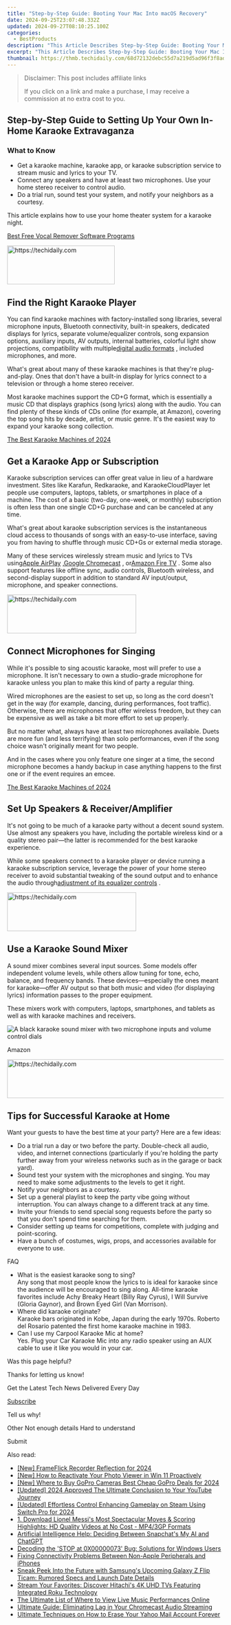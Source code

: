 ```yaml
---
title: "Step-by-Step Guide: Booting Your Mac Into macOS Recovery"
date: 2024-09-25T23:07:48.332Z
updated: 2024-09-27T08:10:25.100Z
categories:
  - BestProducts
description: "This Article Describes Step-by-Step Guide: Booting Your Mac Into macOS Recovery"
excerpt: "This Article Describes Step-by-Step Guide: Booting Your Mac Into macOS Recovery"
thumbnail: https://thmb.techidaily.com/68d72132debc55d7a219d5ad96f3f8ade10f55eb90774e1fcb8b0eea83e6c871.png
---
```


>  Disclaimer: This post includes affiliate links
>
>  If you click on a link and make a purchase, I may receive a commission at no extra cost to you.
>

## Step-by-Step Guide to Setting Up Your Own In-Home Karaoke Extravaganza
### What to Know

* Get a karaoke machine, karaoke app, or karaoke subscription service to stream music and lyrics to your TV.
* Connect any speakers and have at least two microphones. Use your home stereo receiver to control audio.
* Do a trial run, sound test your system, and notify your neighbors as a courtesy.

 This article explains how to use your home theater system for a karaoke night.

[Best Free Vocal Remover Software Programs](https://www.lifewire.com/best-free-programs-to-remove-vocals-from-songs-2438491)

<!-- affiliate ads begin -->
<a href="https://aligracehair.sjv.io/c/5597632/2135398/19272" target="_top" id="2135398">
  <img src="//a.impactradius-go.com/display-ad/19272-2135398" border="0" alt="https://techidaily.com" width="250" height="90"/>
</a>
<img height="0" width="0" src="https://aligracehair.sjv.io/i/5597632/2135398/19272" style="position:absolute;visibility:hidden;" border="0" />
<!-- affiliate ads end -->

## Find the Right Karaoke Player

 You can find karaoke machines with factory-installed song libraries, several microphone inputs, Bluetooth connectivity, built-in speakers, dedicated displays for lyrics, separate volume/equalizer controls, song expansion options, auxiliary inputs, AV outputs, internal batteries, colorful light show projections, compatibility with multiple[digital audio formats](https://www.lifewire.com/different-types-of-music-files-3134920) , included microphones, and more.

 What's great about many of these karaoke machines is that they're plug-and-play. Ones that don't have a built-in display for lyrics connect to a television or through a home stereo receiver.

 Most karaoke machines support the CD+G format, which is essentially a music CD that displays graphics (song lyrics) along with the audio. You can find plenty of these kinds of CDs online (for example, at Amazon), covering the top song hits by decade, artist, or music genre. It's the easiest way to expand your karaoke song collection.

[The Best Karaoke Machines of 2024](https://www.lifewire.com/best-karaoke-machines-4118378)

## Get a Karaoke App or Subscription

 Karaoke subscription services can offer great value in lieu of a hardware investment. Sites like Karafun, Redkaraoke, and KaraokeCloudPlayer let people use computers, laptops, tablets, or smartphones in place of a machine. The cost of a basic (two-day, one-week, or monthly) subscription is often less than one single CD+G purchase and can be canceled at any time.

 What's great about karaoke subscription services is the instantaneous cloud access to thousands of songs with an easy-to-use interface, saving you from having to shuffle through music CD+Gs or external media storage.

 Many of these services wirelessly stream music and lyrics to TVs using[Apple AirPlay](https://www.lifewire.com/apple-airplay-mirroring-explained-2000228) ,[Google Chromecast](https://www.lifewire.com/set-up-google-chromecast-5323335) , or[Amazon Fire TV](https://www.lifewire.com/amazon-fire-tv-stick-4k-review-4691492) . Some also support features like offline sync, audio controls, Bluetooth wireless, and second-display support in addition to standard AV input/output, microphone, and speaker connections.

<!-- affiliate ads begin -->
<a href="https://laganoo.pxf.io/c/5597632/1528685/16446" target="_top" id="1528685">
  <img src="//a.impactradius-go.com/display-ad/16446-1528685" border="0" alt="https://techidaily.com" width="300" height="90"/>
</a>
<img height="0" width="0" src="https://laganoo.pxf.io/i/5597632/1528685/16446" style="position:absolute;visibility:hidden;" border="0" />
<!-- affiliate ads end -->

## Connect Microphones for Singing

 While it's possible to sing acoustic karaoke, most will prefer to use a microphone. It isn't necessary to own a studio-grade microphone for karaoke unless you plan to make this kind of party a regular thing.

 Wired microphones are the easiest to set up, so long as the cord doesn't get in the way (for example, dancing, during performances, foot traffic). Otherwise, there are microphones that offer wireless freedom, but they can be expensive as well as take a bit more effort to set up properly.

 But no matter what, always have at least two microphones available. Duets are more fun (and less terrifying) than solo performances, even if the song choice wasn't originally meant for two people.

 And in the cases where you only feature one singer at a time, the second microphone becomes a handy backup in case anything happens to the first one or if the event requires an emcee.

[The Best Karaoke Machines of 2024](https://www.lifewire.com/best-wireless-karaoke-microphones-4580479)

## Set Up Speakers & Receiver/Amplifier

 It's not going to be much of a karaoke party without a decent sound system. Use almost any speakers you have, including the portable wireless kind or a quality stereo pair—the latter is recommended for the best karaoke experience.

 While some speakers connect to a karaoke player or device running a karaoke subscription service, leverage the power of your home stereo receiver to avoid substantial tweaking of the sound output and to enhance the audio through[adjustment of its equalizer controls](https://www.lifewire.com/adjust-frequencies-on-stereo-equalizer-3134898) .

<!-- affiliate ads begin -->
<a href="https://aligracehair.sjv.io/c/5597632/1868586/19272" target="_top" id="1868586">
  <img src="//a.impactradius-go.com/display-ad/19272-1868586" border="0" alt="https://techidaily.com" width="300" height="90"/>
</a>
<img height="0" width="0" src="https://aligracehair.sjv.io/i/5597632/1868586/19272" style="position:absolute;visibility:hidden;" border="0" />
<!-- affiliate ads end -->

## Use a Karaoke Sound Mixer

 A sound mixer combines several input sources. Some models offer independent volume levels, while others allow tuning for tone, echo, balance, and frequency bands. These devices—especially the ones meant for karaoke—offer AV output so that both music and video (for displaying lyrics) information passes to the proper equipment.

 These mixers work with computers, laptops, smartphones, and tablets as well as with karaoke machines and receivers.

![A black karaoke sound mixer with two microphone inputs and volume control dials](https://www.lifewire.com/thmb/h_uvTY0WoS-luqGi4yqEn5y66g8=/1500x0/filters:no_upscale():max_bytes(150000):strip_icc():format(webp)/614X-Ho7khL._SL1200_-59270e3c5f9b585950997d4b-1b6a18b512b645fdaa5d7e4ac0503660.jpg)

Amazon

<!-- affiliate ads begin -->
<a href="https://ephamedtechinc.pxf.io/c/5597632/2123509/26400" target="_top" id="2123509">
  <img src="//a.impactradius-go.com/display-ad/26400-2123509" border="0" alt="https://techidaily.com" width="728" height="90"/>
</a>
<img height="0" width="0" src="https://ephamedtechinc.pxf.io/i/5597632/2123509/26400" style="position:absolute;visibility:hidden;" border="0" />
<!-- affiliate ads end -->

## Tips for Successful Karaoke at Home

 Want your guests to have the best time at your party? Here are a few ideas:

* Do a trial run a day or two before the party. Double-check all audio, video, and internet connections (particularly if you're holding the party further away from your wireless networks such as in the garage or back yard).
* Sound test your system with the microphones and singing. You may need to make some adjustments to the levels to get it right.
* Notify your neighbors as a courtesy.
* Set up a general playlist to keep the party vibe going without interruption. You can always change to a different track at any time.
* Invite your friends to send special song requests before the party so that you don't spend time searching for them.
* Consider setting up teams for competitions, complete with judging and point-scoring.
* Have a bunch of costumes, wigs, props, and accessories available for everyone to use.

 FAQ

* What is the easiest karaoke song to sing?  
 Any song that most people know the lyrics to is ideal for karaoke since the audience will be encouraged to sing along. All-time karaoke favorites include Achy Breaky Heart (Billy Ray Cyrus), I Will Survive (Gloria Gaynor), and Brown Eyed Girl (Van Morrison).
* Where did karaoke originate?  
 Karaoke bars originated in Kobe, Japan during the early 1970s. Roberto del Rosario patented the first home karaoke machine in 1983.
* Can I use my Carpool Karaoke Mic at home?  
 Yes. Plug your Car Karaoke Mic into any radio speaker using an AUX cable to use it like you would in your car.

Was this page helpful?

Thanks for letting us know!

 Get the Latest Tech News Delivered Every Day

[Subscribe](https://www.lifewire.com/#)

Tell us why!

 Other  Not enough details  Hard to understand

 Submit

<ins class="adsbygoogle"
     style="display:block"
     data-ad-format="autorelaxed"
     data-ad-client="ca-pub-7571918770474297"
     data-ad-slot="1223367746"></ins>

<ins class="adsbygoogle"
     style="display:block"
     data-ad-client="ca-pub-7571918770474297"
     data-ad-slot="8358498916"
     data-ad-format="auto"
     data-full-width-responsive="true"></ins>

<span class="atpl-alsoreadstyle">Also read:</span>
<div><ul>
<li><a href="https://visual-screen-recording.techidaily.com/new-frameflick-recorder-reflection-for-2024/"><u>[New] FrameFlick Recorder Reflection for 2024</u></a></li>
<li><a href="https://some-techniques.techidaily.com/new-how-to-reactivate-your-photo-viewer-in-win-11-proactively/"><u>[New] How to Reactivate Your Photo Viewer in Win 11 Proactively</u></a></li>
<li><a href="https://article-tips.techidaily.com/new-where-to-buy-gopro-cameras-best-cheap-gopro-deals-for-2024/"><u>[New] Where to Buy GoPro Cameras Best Cheap GoPro Deals for 2024</u></a></li>
<li><a href="https://youtube-blog.techidaily.com/ed-2024-approved-the-ultimate-conclusion-to-your-youtube-journey/"><u>[Updated] 2024 Approved The Ultimate Conclusion to Your YouTube Journey</u></a></li>
<li><a href="https://screen-mirroring-recording.techidaily.com/updated-effortless-control-enhancing-gameplay-on-steam-using-switch-pro-for-2024/"><u>[Updated] Effortless Control Enhancing Gameplay on Steam Using Switch Pro for 2024</u></a></li>
<li><a href="https://blog-min.techidaily.com/1-download-lionel-messis-most-spectacular-moves-and-scoring-highlights-hd-quality-videos-at-no-cost-mp43gp-formats/"><u>1. Download Lionel Messi's Most Spectacular Moves & Scoring Highlights: HD Quality Videos at No Cost - MP4/3GP Formats</u></a></li>
<li><a href="https://tech-hub.techidaily.com/artificial-intelligence-help-deciding-between-snapchats-my-ai-and-chatgpt/"><u>Artificial Intelligence Help: Deciding Between Snapchat's My AI and ChatGPT</u></a></li>
<li><a href="https://tech-recovery.techidaily.com/decoding-the-stop-at-0x00000073-bug-solutions-for-windows-users/"><u>Decoding the 'STOP at 0X00000073' Bug: Solutions for Windows Users</u></a></li>
<li><a href="https://fox-that.techidaily.com/fixing-connectivity-problems-between-non-apple-peripherals-and-iphones/"><u>Fixing Connectivity Problems Between Non-Apple Peripherals and iPhones</u></a></li>
<li><a href="https://tech-recovery.techidaily.com/sneak-peek-into-the-future-with-samsungs-upcoming-galaxy-z-flip-ticam-rumored-specs-and-launch-date-details/"><u>Sneak Peek Into the Future with Samsung's Upcoming Galaxy Z Flip Ticam: Rumored Specs and Launch Date Details</u></a></li>
<li><a href="https://tech-recovery.techidaily.com/stream-your-favorites-discover-hitachis-4k-uhd-tvs-featuring-integrated-roku-technology/"><u>Stream Your Favorites: Discover Hitachi's 4K UHD TVs Featuring Integrated Roku Technology</u></a></li>
<li><a href="https://tech-recovery.techidaily.com/the-ultimate-list-of-where-to-view-live-music-performances-online/"><u>The Ultimate List of Where to View Live Music Performances Online</u></a></li>
<li><a href="https://tech-recovery.techidaily.com/ultimate-guide-eliminating-lag-in-your-chromecast-audio-streaming/"><u>Ultimate Guide: Eliminating Lag in Your Chromecast Audio Streaming</u></a></li>
<li><a href="https://tech-recovery.techidaily.com/ultimate-techniques-on-how-to-erase-your-yahoo-mail-account-forever/"><u>Ultimate Techniques on How to Erase Your Yahoo Mail Account Forever</u></a></li>
</ul></div>

